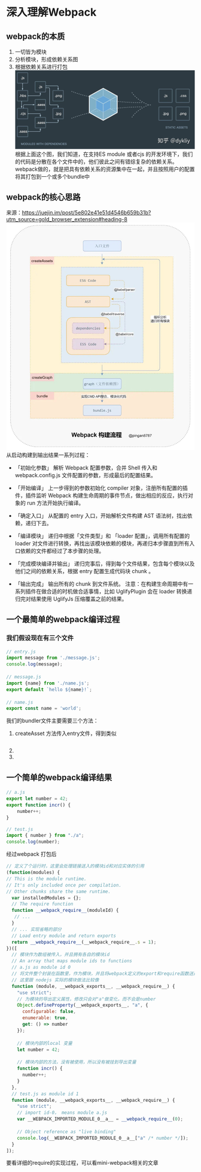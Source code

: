 # 深入理解Webpack
## webpack的本质
1. 一切皆为模块
2. 分析模块，形成依赖关系图
3. 根据依赖关系进行打包
![](media/15818287796253/15844319113031.jpg)
根据上面这个图，我们知道，在支持ES module 或者cjs 的开发环境下，我们的代码是分散在各个文件中的，他们彼此之间有错综复杂的依赖关系。webpack做的，就是把具有依赖关系的资源集中在一起，并且按照用户的配置将其打包到一个或多个bundle中

## webpack的核心思路
来源：https://juejin.im/post/5e802e41e51d4546b659b31b?utm_source=gold_browser_extension#heading-8
![](media/15818287796253/15858567140433.jpg)
从启动构建到输出结果一系列过程：

- 「初始化参数」
解析 Webpack 配置参数，合并 Shell 传入和 webpack.config.js 文件配置的参数，形成最后的配置结果。

- 「开始编译」
上一步得到的参数初始化 compiler 对象，注册所有配置的插件，插件监听 Webpack 构建生命周期的事件节点，做出相应的反应，执行对象的 run 方法开始执行编译。

- 「确定入口」
从配置的 entry 入口，开始解析文件构建 AST 语法树，找出依赖，递归下去。

- 「编译模块」
递归中根据「文件类型」和 「loader 配置」，调用所有配置的 loader 对文件进行转换，再找出该模块依赖的模块，再递归本步骤直到所有入口依赖的文件都经过了本步骤的处理。

- 「完成模块编译并输出」
递归完事后，得到每个文件结果，包含每个模块以及他们之间的依赖关系，根据 entry 配置生成代码块 chunk 。

- 「输出完成」
输出所有的 chunk 到文件系统。
注意：在构建生命周期中有一系列插件在做合适的时机做合适事情，比如 UglifyPlugin 会在 loader 转换递归完对结果使用 UglifyJs 压缩覆盖之前的结果。

## 一个最简单的webpack编译过程
### 我们假设现在有三个文件
```js
// entry.js
import message from './message.js';
console.log(message);

// message.js
import {name} from './name.js';
export default `hello ${name}!`;

// name.js
export const name = 'world';
```
我们的bundler文件主要需要三个方法：
1. createAsset 方法传入entry文件，得到类似
    ```js
    ```
2. 
3. 


## 一个简单的webpack编译结果
```js
// a.js
export let number = 42;
export function incr() {
    number++;
}
```
```js
// test.js
import { number } from "./a";
console.log(number);
```
经过webpack 打包后
```js
// 定义了个运行时，这里会处理链接送入的模块id和对应实体的引用
(function(modules) {
// This is the module runtime.
// It's only included once per compilation.
// Other chunks share the same runtime.
  var installedModules = {};
  // The require function
  function __webpack_require__(moduleId) {
   // ...
  }
  // ... 实现省略的部分
  // Load entry module and return exports
  return __webpack_require__(__webpack_require__.s = 1);
})([
  // 模块作为数组被传入，并且拥有各自的模块id
  // An array that maps module ids to functions
  // a.js as module id 0
  // 将文件整个封装在函数里，作为模块，并且将webpack定义的export和require函数送进去
  // 这里跟 nodejs 实际的模块做法比较像
  function (module, __webpack_exports__, __webpack_require__) {
    "use strict";
    // 为模块的导出定义属性，修改只会对"a"做变化，而不会是number
    Object.defineProperty(__webpack_exports__, "a", {
      configurable: false,
      enumerable: true,
      get: () => number
    });

    // 模块内部的local 变量
    let number = 42;

    // 模块内部的方法，没有被使用，所以没有被挂到导出变量
    function incr() {
      number++;
    }
  },
  // test.js as module id 1
  function (module, __webpack_exports__, __webpack_require__) {
    "use strict";
    // import id-0， means module a.js
    var __WEBPACK_IMPORTED_MODULE_0__a__ = __webpack_require__(0);

    // Object reference as "live binding"
    console.log(__WEBPACK_IMPORTED_MODULE_0__a__["a" /* number */]);
  }
]);
```
要看详细的require的实现过程，可以看mini-webpack相关的文章